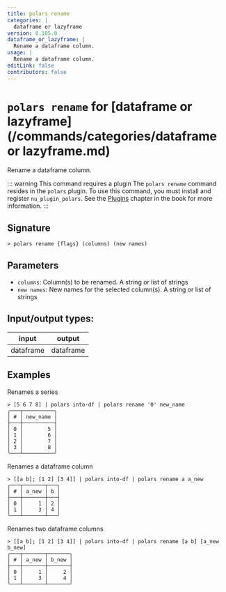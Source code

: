 ```yaml
---
title: polars rename
categories: |
  dataframe or lazyframe
version: 0.105.0
dataframe_or_lazyframe: |
  Rename a dataframe column.
usage: |
  Rename a dataframe column.
editLink: false
contributors: false
---
```

<!-- This file is automatically generated. Please edit the command in https://github.com/nushell/nushell instead. -->

# `polars rename` for [dataframe or lazyframe](/commands/categories/dataframe or lazyframe.md)

<div class='command-title'>Rename a dataframe column.</div>

::: warning This command requires a plugin
The `polars rename` command resides in the `polars` plugin.
To use this command, you must install and register `nu_plugin_polars`.
See the [Plugins](/book/plugins.html) chapter in the book for more information.
:::


## Signature

```> polars rename {flags} (columns) (new names)```

## Parameters

 -  `columns`: Column(s) to be renamed. A string or list of strings
 -  `new names`: New names for the selected column(s). A string or list of strings


## Input/output types:

| input     | output    |
| --------- | --------- |
| dataframe | dataframe |
## Examples

Renames a series
```nu
> [5 6 7 8] | polars into-df | polars rename '0' new_name
╭───┬──────────╮
│ # │ new_name │
├───┼──────────┤
│ 0 │        5 │
│ 1 │        6 │
│ 2 │        7 │
│ 3 │        8 │
╰───┴──────────╯

```

Renames a dataframe column
```nu
> [[a b]; [1 2] [3 4]] | polars into-df | polars rename a a_new
╭───┬───────┬───╮
│ # │ a_new │ b │
├───┼───────┼───┤
│ 0 │     1 │ 2 │
│ 1 │     3 │ 4 │
╰───┴───────┴───╯

```

Renames two dataframe columns
```nu
> [[a b]; [1 2] [3 4]] | polars into-df | polars rename [a b] [a_new b_new]
╭───┬───────┬───────╮
│ # │ a_new │ b_new │
├───┼───────┼───────┤
│ 0 │     1 │     2 │
│ 1 │     3 │     4 │
╰───┴───────┴───────╯

```
